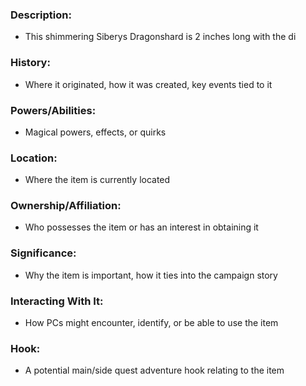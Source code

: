 
### Description:

- This shimmering Siberys Dragonshard is 2 inches long with the di

### History: 

- Where it originated, how it was created, key events tied to it

### Powers/Abilities:

- Magical powers, effects, or quirks

### Location:

- Where the item is currently located

### Ownership/Affiliation: 

- Who possesses the item or has an interest in obtaining it

### Significance: 

- Why the item is important, how it ties into the campaign story

### Interacting With It:

- How PCs might encounter, identify, or be able to use the item

### Hook:

- A potential main/side quest adventure hook relating to the item